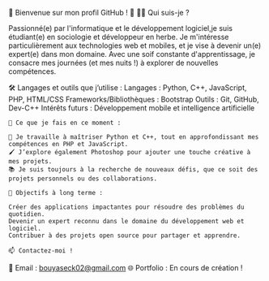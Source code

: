🌟 Bienvenue sur mon profil GitHub ! 🚀
👨‍💻 Qui suis-je ?

Passionné(e) par l'informatique et le développement logiciel,je suis étudiant(e) en sociologie et développeur en herbe. 
Je m'intéresse particulièrement aux technologies web et mobiles, et je vise à devenir un(e) expert(e) dans mon domaine. 
Avec une soif constante d'apprentissage, je consacre mes journées (et mes nuits !) à explorer de nouvelles compétences.

🛠️ Langages et outils que j’utilise :
    Langages : Python, C++, JavaScript, PHP, HTML/CSS
    Frameworks/Bibliothèques : Bootstrap
    Outils : Git, GitHub, Dev-C++
    Intérêts futurs : Développement mobile et intelligence artificielle

    🌱 Ce que je fais en ce moment :

    🌌 Je travaille à maîtriser Python et C++, tout en approfondissant mes compétences en PHP et JavaScript.
    🖌️ J’explore également Photoshop pour ajouter une touche créative à mes projets.
    📚 Je suis toujours à la recherche de nouveaux défis, que ce soit des projets personnels ou des collaborations.

    🎯 Objectifs à long terme :

    Créer des applications impactantes pour résoudre des problèmes du quotidien.
    Devenir un expert reconnu dans le domaine du développement web et logiciel.
    Contribuer à des projets open source pour partager et apprendre.

    📫 Contactez-moi !

💌 Email : bouyaseck02@gmail.com
🌐 Portfolio : En cours de création !
